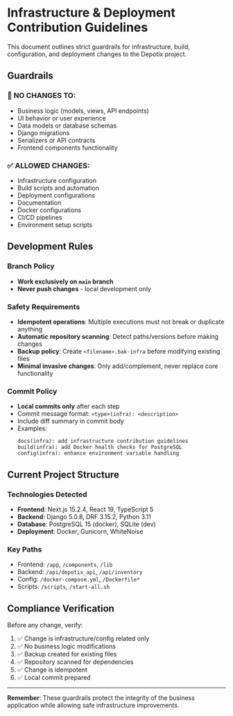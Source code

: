 # Infrastructure & Deployment Contribution Guidelines

This document outlines strict guardrails for infrastructure, build, configuration, and deployment changes to the Depotix project.

## Guardrails

### 🚫 **NO CHANGES TO:**
- Business logic (models, views, API endpoints)
- UI behavior or user experience
- Data models or database schemas
- Django migrations
- Serializers or API contracts
- Frontend components functionality

### ✅ **ALLOWED CHANGES:**
- Infrastructure configuration
- Build scripts and automation
- Deployment configurations
- Documentation
- Docker configurations
- CI/CD pipelines
- Environment setup scripts

## Development Rules

### Branch Policy
- **Work exclusively on `main` branch**
- **Never push changes** - local development only

### Safety Requirements
- **Idempotent operations**: Multiple executions must not break or duplicate anything
- **Automatic repository scanning**: Detect paths/versions before making changes
- **Backup policy**: Create `<filename>.bak-infra` before modifying existing files
- **Minimal invasive changes**: Only add/complement, never replace core functionality

### Commit Policy
- **Local commits only** after each step
- Commit message format: `<type>(infra): <description>`
- Include diff summary in commit body
- Examples:
  ```
  docs(infra): add infrastructure contribution guidelines
  build(infra): add Docker health checks for PostgreSQL
  config(infra): enhance environment variable handling
  ```

## Current Project Structure

### Technologies Detected
- **Frontend**: Next.js 15.2.4, React 19, TypeScript 5
- **Backend**: Django 5.0.8, DRF 3.15.2, Python 3.11
- **Database**: PostgreSQL 15 (docker), SQLite (dev)
- **Deployment**: Docker, Gunicorn, WhiteNoise

### Key Paths
- Frontend: `/app`, `/components`, `/lib`
- Backend: `/api/depotix_api`, `/api/inventory`
- Config: `/docker-compose.yml`, `/Dockerfile*`
- Scripts: `/scripts`, `/start-all.sh`

## Compliance Verification

Before any change, verify:
1. ✅ Change is infrastructure/config related only
2. ✅ No business logic modifications
3. ✅ Backup created for existing files
4. ✅ Repository scanned for dependencies
5. ✅ Change is idempotent
6. ✅ Local commit prepared

---

**Remember**: These guardrails protect the integrity of the business application while allowing safe infrastructure improvements.
